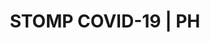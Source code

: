 ---
title: STOMP COVID-19 | PH
img: /assets/img/site/stomp.webp
img-alt: STOMP COVID-19 | PH
name: STOMP COVID-19 PH
about:  The COVID-19 Status Tracking, Overview, and Mapping Project (<a href="https://stompcovidph.com">STOMP COVID-19</a>) is a COVID-19 spatial and data platform developed to provide open, easy-to-use, and granular COVID-19 maps and data in the Philippines.<br>It uses free and open technologies like Mapbox, CARTO, Jekyll, and Airtable.
---